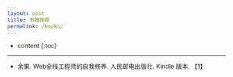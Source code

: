 ```yaml
---
layout: post
title: 书籍推荐
permalink: /books/
---
```


* content
{:toc}


-----------------------------------------------------------------

+  余果. Web全栈工程师的自我修养. 人民邮电出版社. Kindle 版本. 【1】

